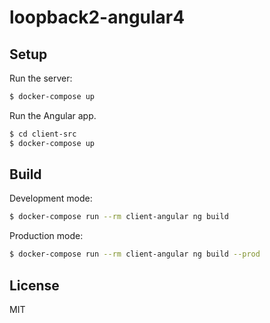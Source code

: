 # loopback2-angular4

## Setup

Run the server:

```sh
$ docker-compose up
```

Run the Angular app.

```sh
$ cd client-src
$ docker-compose up
```

## Build

Development mode:

```sh
$ docker-compose run --rm client-angular ng build
```

Production mode:

```sh
$ docker-compose run --rm client-angular ng build --prod
```

## License

MIT
